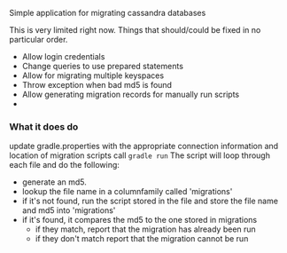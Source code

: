Simple application for migrating cassandra databases

This is very limited right now.  Things that should/could be fixed in no particular order.
* Allow login credentials
* Change queries to use prepared statements
* Allow for migrating multiple keyspaces
* Throw exception when bad md5 is found
* Allow generating migration records for manually run scripts
* 

### What it does do

update gradle.properties with the appropriate connection information and location of migration scripts
call ```gradle run```
The script will loop through each file and do the following:
* generate an md5.
* lookup the file name in a columnfamily called 'migrations'
* if it's not found, run the script stored in the file and store the file name and md5 into 'migrations'
* if it's found, it compares the md5 to the one stored in migrations
	* if they match, report that the migration has already been run
	* if they don't match report that the migration cannot be run






